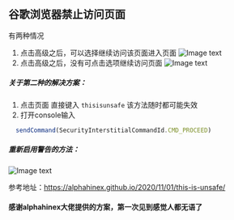 ## 谷歌浏览器禁止访问页面
有两种情况
1. 点击高级之后，可以选择继续访问该页面进入页面
  ![Image text](https://alphahinex.github.io/contents/this-is-unsafe/cover.jpg)
2. 点击高级之后，没有可点击选项继续访问页面
  ![Image text](https://alphahinex.github.io/contents/this-is-unsafe/adv.jpg)

##### 关于第二种的解决方案：

1. 点击页面 直接键入 `thisisunsafe` 该方法随时都可能失效
2. 打开console输入 
```javascript
  sendCommand(SecurityInterstitialCommandId.CMD_PROCEED)
```

##### 重新启用警告的方法：
  ![Image text](https://alphahinex.github.io/contents/this-is-unsafe/reset.jpg)

参考地址：https://alphahinex.github.io/2020/11/01/this-is-unsafe/

#### 感谢alphahinex大佬提供的方案，第一次见到感觉人都无语了